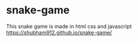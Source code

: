 # snake-game
This snake game is made in html css and javascript
https://shubham912.github.io/snake-game/
